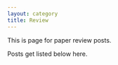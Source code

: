 ```yaml
---
layout: category
title: Review
---
```


This is page for paper review posts.

Posts get listed below here.
